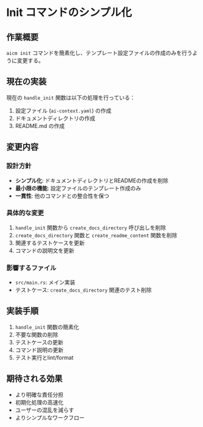 # Init コマンドのシンプル化

## 作業概要

`aicm init` コマンドを簡素化し、テンプレート設定ファイルの作成のみを行うように変更する。

## 現在の実装

現在の `handle_init` 関数は以下の処理を行っている：

1. 設定ファイル (`ai-context.yaml`) の作成
2. ドキュメントディレクトリの作成
3. README.md の作成

## 変更内容

### 設計方針

- **シンプル化**: ドキュメントディレクトリとREADMEの作成を削除
- **最小限の機能**: 設定ファイルのテンプレート作成のみ
- **一貫性**: 他のコマンドとの整合性を保つ

### 具体的な変更

1. `handle_init` 関数から `create_docs_directory` 呼び出しを削除
2. `create_docs_directory` 関数と `create_readme_content` 関数を削除
3. 関連するテストケースを更新
4. コマンドの説明文を更新

### 影響するファイル

- `src/main.rs`: メイン実装
- テストケース: `create_docs_directory` 関連のテスト削除

## 実装手順

1. `handle_init` 関数の簡素化
2. 不要な関数の削除
3. テストケースの更新
4. コマンド説明の更新
5. テスト実行とlint/format

## 期待される効果

- より明確な責任分担
- 初期化処理の高速化
- ユーザーの混乱を減らす
- よりシンプルなワークフロー